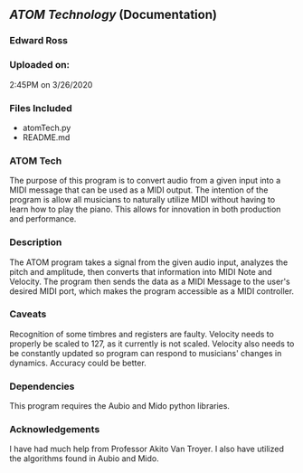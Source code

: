 ## *ATOM Technology* (Documentation)


### Edward Ross

### Uploaded on:
2:45PM on 3/26/2020

### Files Included
- atomTech.py
- README.md 


### ATOM Tech
The purpose of this program is to convert audio from a given input into a MIDI message that can be used as a MIDI output. The intention of the program is allow all musicians to naturally utilize MIDI without having to learn how to play the piano. This allows for innovation in both production and performance.

### Description
The ATOM program takes a signal from the given audio input, analyzes the pitch and amplitude, then converts that information into MIDI Note and Velocity. The program then sends the data as a MIDI Message to the user's desired MIDI port, which makes the program accessible as a MIDI controller.

### Caveats
Recognition of some timbres and registers are faulty. Velocity needs to properly be scaled to 127, as it currently is not scaled. Velocity also needs to be constantly updated so program can respond to musicians' changes in dynamics. Accuracy could be better.

### Dependencies
This program requires the Aubio and Mido python libraries. 
	
### Acknowledgements
I have had much help from Professor Akito Van Troyer. I also have utilized the algorithms found in Aubio and Mido.
